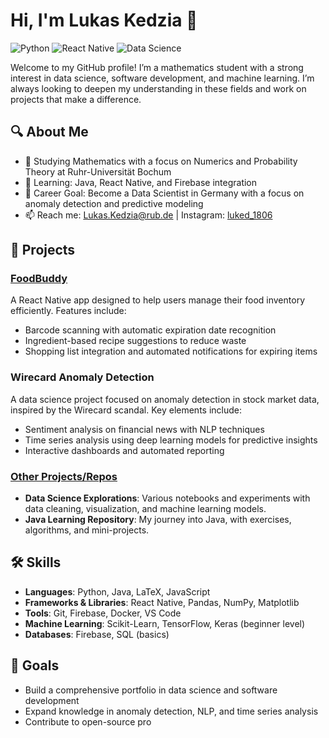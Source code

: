 # Hi, I'm Lukas Kedzia 👋

![Python](https://img.shields.io/badge/Python-3670A0?style=for-the-badge&logo=python&logoColor=ffdd54)
![React Native](https://img.shields.io/badge/React_Native-20232A?style=for-the-badge&logo=react&logoColor=61DAFB)
![Data Science](https://img.shields.io/badge/Data%20Science-FF6F00?style=for-the-badge)

Welcome to my GitHub profile! I’m a mathematics student with a strong interest in data science, software development, and machine learning. I’m always looking to deepen my understanding in these fields and work on projects that make a difference.

## 🔍 About Me
- 🧠 Studying Mathematics with a focus on Numerics and Probability Theory at Ruhr-Universität Bochum
- 🌱 Learning: Java, React Native, and Firebase integration
- 🎯 Career Goal: Become a Data Scientist in Germany with a focus on anomaly detection and predictive modeling
- 📫 Reach me: [Lukas.Kedzia@rub.de](mailto:Lukas.Kedzia@rub.de) | Instagram: [luked_1806](https://www.instagram.com/luked_1305/)

## 🚀 Projects

### [FoodBuddy](https://github.com/your-foodbuddy-repo-link)
A React Native app designed to help users manage their food inventory efficiently. Features include:
- Barcode scanning with automatic expiration date recognition
- Ingredient-based recipe suggestions to reduce waste
- Shopping list integration and automated notifications for expiring items

### Wirecard Anomaly Detection
A data science project focused on anomaly detection in stock market data, inspired by the Wirecard scandal. Key elements include:
- Sentiment analysis on financial news with NLP techniques
- Time series analysis using deep learning models for predictive insights
- Interactive dashboards and automated reporting

### [Other Projects/Repos](https://github.com/your-other-repos-link)
- **Data Science Explorations**: Various notebooks and experiments with data cleaning, visualization, and machine learning models.
- **Java Learning Repository**: My journey into Java, with exercises, algorithms, and mini-projects.

## 🛠️ Skills
- **Languages**: Python, Java, LaTeX, JavaScript
- **Frameworks & Libraries**: React Native, Pandas, NumPy, Matplotlib
- **Tools**: Git, Firebase, Docker, VS Code
- **Machine Learning**: Scikit-Learn, TensorFlow, Keras (beginner level)
- **Databases**: Firebase, SQL (basics)

## 🌟 Goals
- Build a comprehensive portfolio in data science and software development
- Expand knowledge in anomaly detection, NLP, and time series analysis
- Contribute to open-source pro


<!---
Lukaskedzia/Lukaskedzia is a ✨ special ✨ repository because its `README.md` (this file) appears on your GitHub profile.
You can click the Preview link to take a look at your changes.
--->
